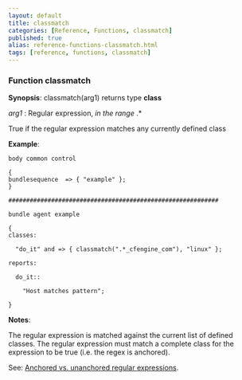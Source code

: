 ```yaml
---
layout: default
title: classmatch
categories: [Reference, Functions, classmatch]
published: true
alias: reference-functions-classmatch.html
tags: [reference, functions, classmatch]
---
```


### Function classmatch

**Synopsis**: classmatch(arg1) returns type **class**

  
 *arg1* : Regular expression, *in the range* .\*   

True if the regular expression matches any currently defined class

**Example**:  
   

```cf3
body common control

{
bundlesequence  => { "example" };
}

###########################################################

bundle agent example

{     
classes:

  "do_it" and => { classmatch(".*_cfengine_com"), "linux" }; 

reports:

  do_it::

    "Host matches pattern";

}
```

**Notes**:  
   

The regular expression is matched against the current list of defined
classes. The regular expression must match a complete class for the
expression to be true (i.e. the regex is anchored).

See: [Anchored vs. unanchored regular
expressions](#Anchored-vs_002e-unanchored-regular-expressions).
